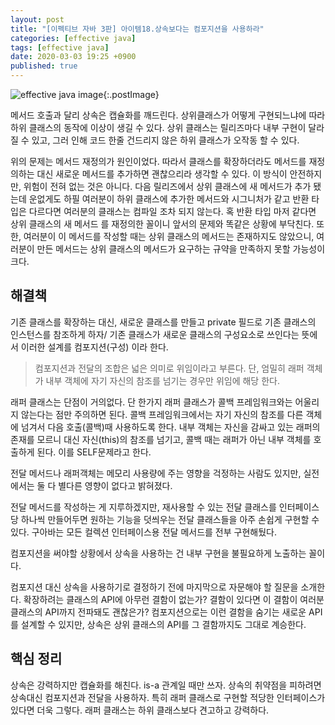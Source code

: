 ```yaml
---
layout: post
title: "[이펙티브 자바 3판] 아이템18.상속보다는 컴포지션을 사용하라"
categories: [effective java]
tags: [effective java]
date: 2020-03-03 19:25 +0900
published: true
---
```


![effective java image](https://user-images.githubusercontent.com/28615416/75598228-81ca1c00-5add-11ea-9319-e949af4e07cd.png){:.postImage}

메서드 호출과 달리 상속은 캡슐화를 깨드린다. 상위클래스가 어떻게 구현되느냐에 따라 하위 클래스의 동작에 이상이 생길 수 있다. 상위 클래스는 릴리즈마다 내부 구현이 달라질 수 있고, 그러 인해 코드 한줄 건드리지 않은 하위 클래스가 오작동 할 수 있다.

위의 문제는 메서드 재정의가 원인이었다. 따라서 클래스를 확장하더라도 메서드를 재정의하는 대신 새로운 메서드를 추가하면 괜찮으리라 생각할 수 있다. 이 방식이 안전하지만, 위험이 전혀 없는 것은 아니다. 다음 릴리즈에서 상위 클래스에 새 메서드가 추가 됐는데 운없게도 하필 여러분이 하위 클래스에 추가한 메서드와 시그니처가 같고 반환 타입은 다르다면 여러분의 클래스는 컴파일 조차 되지 않는다. 혹 반환 타입 마저 같다면 상위 클래스의 새 메서드 를 재정의한 꼴이니 앞서의 문제와 똑같은 상황에 부닥친다.
또한, 여러분이 이 메서드를 작성할 때는 상위 클래스의 메서드는 존재하지도 않았으니, 여러분이 만든 메서드는 상위 클래스의 메서드가 요구하는 규약을 만족하지 못할 가능성이 크다.

## 해결책

기존 클래스를 확장하는 대신, 새로운 클래스를 만들고 private 필드로 기존 클래스의 인스턴스를 참조하게 하자/ 기존 클래스가 새로운 클래스의 구성요소로 쓰인다는 뜻에서 이러한 설계를 컴포지션(구성) 이라 한다.

> 컴포지션과 전달의 조합은 넓은 의미로 위임이라고 부른다. 단, 엄밀히 래퍼 객체가 내부 객체에 자기 자신의 참조를 넘기는 경우만 위임에 해당 한다.

래퍼 클래스는 단점이 거의없다. 단 한가지 래퍼 클래스가 콜백 프레임워크와는 어울리지 않는다는 점만 주의하면 된다. 콜백 프레임워크에서는 자기 자신의 참조를 다른 객체에 넘겨서 다음 호출(콜백)때 사용하도록 한다. 내부 객체는 자신을 감싸고 있는 래퍼의 존재를 모르니 대신 자신(this)의 참조를 넘기고, 콜백 때는 래퍼가 아닌 내부 객체를 호출하게 된다. 이를 SELF문제라고 한다.

전달 메서드나 래퍼객체는 메모리 사용량에 주는 영향을 걱정하는 사람도 있지만, 실전에서는 둘 다 별다른 영향이 없다고 밝혀졌다.

전달 메서드를 작성하는 게 지루하겠지만, 재사용할 수 있는 전달 클래스를 인터페이스당 하나씩 만들어두면 원하는 기능을 덧씌우는 전달 클래스들을 아주 손쉽게 구현할 수 있다. 구아바는 모든 컬렉션 인터페이스용 전달 메서드를 전부 구현해뒀다.

컴포지션을 써야할 상황에서 상속을 사용하는 건 내부 구현을 불필요하게 노출하는 꼴이다.

컴포지션 대신 상속을 사용하기로 결정하기 전에 마지막으로 자문해야 할 질문을 소개한다. 확장하려는 클래스의 API에 아무런 결함이 없는가? 결함이 있다면 이 결함이 여러분 클래스의 API까지 전파돼도 괜찮은가? 컴포지션으로는 이런 결함을 숨기는 새로운 API를 설계할 수 있지만, 상속은 상위 클래스의 API를 그 결함까지도 그대로 계승한다.

## 핵심 정리

상속은 강력하지만 캡슐화를 해친다. is-a 관계일 때만 쓰자.
상속의 취약점을 피하려면 상속대신 컴포지션과 전달을 사용하자. 특히 래퍼 클래스로 구현할 적당한 인터페이스가 있다면 더욱 그렇다. 래퍼 클래스는 하위 클래스보다 견고하고 강력하다.
